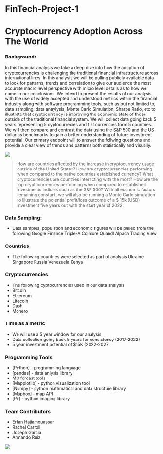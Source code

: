 # FinTech-Project-1

# Cryptocurrency Adoption Across The World
### Background:

 In this financial analysis we take a deep dive into how the adoption of cryptocurrencies is challenging the traditional financial infrastructure across international lines. In this analysis we will be pulling publicly available data to look for patterns, trends and correlation to give our audience the most accurate macro level perspective with micro level details as to how we came to our conclusions. We intend to present the results of our analysis with the use of widely accepted and understood metrics within the financial industry along with software programming tools, such as but not limited to, data sampling, data anaylysis, Monte Carlo Simulation, Sharpe Ratio, etc to illustrate that cryptocurrency is improving the economic state of those outside of the traditional financial system. We will collect data going back 5 years representing 5 cyptocurrecies and fiat currencies form 5 countries. We will then compare and contrast the data using the S&P 500 and the US dollar as benchmarks to gain a better understanding of future investment potential. Our primary endpoint will to answer the follwing questions and provide a clear view of trends and patterns both statistically and visually.

[![](https://www.nasdaq.com/sites/acquia.prod/files/styles/720x400/public/2021/05/07/cryptocurrency-Nuthawut-adobe.jpg?h=6acbff97&itok=kyPXtQ0N)](https://travis-ci.org/joemccann/dillinger)

>How are countries affected by the increase in cryptocurrency usage outside of the United States?
>How are cryptocurrencies performing when compared to the native countries established currency?
>What cryptocurrencies are countries interacting with the most?
>How are the top cryptocurrencies performing when compared to established investments indicies such as the S&P 500?
>With all economic factors remaining constant, we will also be running a Monte Carlo simulation to illustrate the potential profit/loss outcome of a $ 15k (USD) investment five years out with the start year of 2022.

### Data Sampling:

- Data samples, population and economic figures will be pulled from the following 
Google Finance
Triple-A
Coinlore
Quandl
Alpaca
Trading View

### Countries
- The following countries were selected as part of analysis
Ukraine
Singapore
Russia
Venezuela
Kenya

### Cryptocurrencies
- The following cyptocurrencies used in our data analysis
- Bitcoin
- Ethereum
- Litecoin
- Dash
- Monero

### Time as a metric
- We will use a 5 year window for our analysis
- Data collection going back 5 years for consistency (2017-2022) 
- 5 year investment potential of $15K (2022-2027)

### Programming Tools
- [Python] - programming language
- [pandas] - data anlysis library
- MC forcast tools
- [Mapplotlib] - python visualization tool
- [Numpy] - python mathmatical and data structure library
- [Mapbox] - map API
- [Pil] - python imaging library
 
### Team Contributors
- Erfan Hajiamouassar
- Rachel Carroll
- Joseph Garcia
- Armando Ruiz



[![](https://cdn.howmuch.net/articles/cover-updated-%281%29-9006.jpg)](https://travis-ci.org/joemccann/dillinger)
